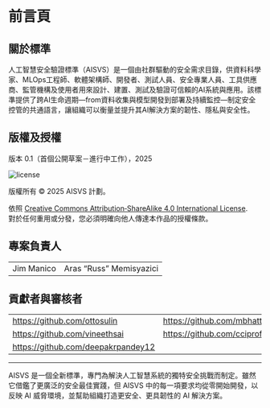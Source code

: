 # 前言頁

## 關於標準

人工智慧安全驗證標準（AISVS）是一個由社群驅動的安全需求目錄，供資料科學家、MLOps工程師、軟體架構師、開發者、測試人員、安全專業人員、工具供應商、監管機構及使用者用來設計、建置、測試及驗證可信賴的AI系統與應用。該標準提供了跨AI生命週期—from資料收集與模型開發到部署及持續監控—制定安全控管的共通語言，讓組織可以衡量並提升其AI解決方案的韌性、隱私與安全性。

## 版權及授權

版本 0.1（首個公開草案－進行中工作），2025  

![license](../images/license.png)

版權所有 © 2025 AISVS 計劃。  

依照 [Creative Commons Attribution‑ShareAlike 4.0 International License](https://creativecommons.org/licenses/by-sa/4.0/).  
對於任何重用或分發，您必須明確向他人傳達本作品的授權條款。

## 專案負責人

|            |                         |
| ---------- | ----------------------- |
| Jim Manico | Aras “Russ” Memisyazici |

## 貢獻者與審核者

|                                    |                             |
| ---------------------------------- | --------------------------- |
| https://github.com/ottosulin       | https://github.com/mbhatt1  |
| https://github.com/vineethsai      | https://github.com/cciprofm |
| https://github.com/deepakrpandey12 |                             |

---

AISVS 是一個全新標準，專門為解決人工智慧系統的獨特安全挑戰而制定。雖然它借鑑了更廣泛的安全最佳實踐，但 AISVS 中的每一項要求均從零開始開發，以反映 AI 威脅環境，並幫助組織打造更安全、更具韌性的 AI 解決方案。

